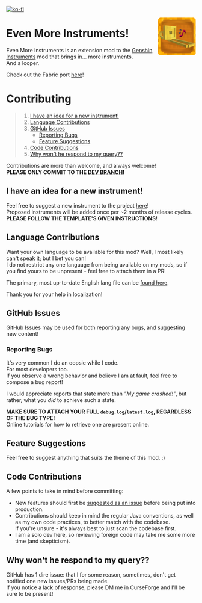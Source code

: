 [![ko-fi](https://ko-fi.com/img/githubbutton_sm.svg)](https://ko-fi.com/D1D1LE3HC)

<img align="right" src="https://github.com/StavWasPlayZ/Even-More-Instruments/blob/1.20.1/src/main/resources/icon.png?raw=true" width="100">

# Even More Instruments!

Even More Instruments is an extension mod to the [Genshin Instruments](https://www.curseforge.com/minecraft/mc-mods/genshin-instruments) mod that brings in... more instruments.  
And a looper.

Check out the Fabric port [here](https://github.com/StavWasPlayZ/Even-More-Instruments-Fabric/)!

# Contributing

> 1. [I have an idea for a new instrument!](#i-have-an-idea-for-a-new-instrument)
> 1. [Language Contributions](#language-contributions)
> 1. [GitHub Issues](#github-issues)
>    * [Reporting Bugs](#reporting-bugs)
>    * [Feature Suggestions](#feature-suggestions)
> 1. [Code Contributions](#code-contributions)
> 1. [Why won't he respond to my query??](#why-wont-he-respond-to-my-query)

Contributions are more than welcome, and always welcome!  
**PLEASE ONLY COMMIT TO THE [DEV BRANCH](https://github.com/StavWasPlayZ/Even-More-Instruments/tree/dev)!**

## I have an idea for a new instrument!

Feel free to suggest a new instrument to the project [here](https://github.com/StavWasPlayZ/Even-More-Instruments/issues/new?assignees=&labels=instrument+request&projects=&template=new-instrument-request.md&title=New+Instrument+Request%3A+Musical+Toilet+Paper)!  
Proposed instruments will be added once per ~2 months of release cycles.  
**PLEASE FOLLOW THE TEMPLATE'S GIVEN INSTRUCTIONS!**

## Language Contributions
Want your own language to be available for this mod? Well, I most likely can't speak it; but I bet you can!  
I do not restrict any one language from being available on my mods, so if you find yours to be unpresent - feel free to attach them in a PR!

The primary, most up-to-date English lang file can be [found here](https://github.com/StavWasPlayZ/Even-More-Instruments/blob/dev/src/main/resources/assets/evenmoreinstruments/lang/en_us.json).

Thank you for your help in localization!

## GitHub Issues
GitHub Issues may be used for both reporting any bugs, and suggesting new content!

### Reporting Bugs
It's very common I do an oopsie while I code.  
For most developers too.  
If you observe a wrong behavior and believe I am at fault, feel free to compose a bug report!

I would appreciate reports that state more than _"My game crashed!"_, but rather, what you *did* to achieve such a state.

**MAKE SURE TO ATTACH YOUR FULL `debug.log`/`latest.log`, REGARDLESS OF THE BUG TYPE!**  
Online tutorials for how to retrieve one are present online.

## Feature Suggestions
Feel free to suggest anything that suits the theme of this mod. :)

## Code Contributions
A few points to take in mind before committing:
- New features should first be [suggested as an issue](https://github.com/StavWasPlayZ/Even-More-Instruments/issues)
  before being put into production.
- Contributions should keep in mind the regular Java conventions,
  as well as my own code practices, to better match with the codebase.  
  If you're unsure - it's always best to just scan the codebase first.
- I am a solo dev here, so reviewing foreign code may take me some more time (and skepticism).

## Why won't he respond to my query??
GitHub has 1 dire issue: that I for some reason, sometimes, don't get notified one new
issues/PRs being made.  
If you notice a lack of response, please DM me in CurseForge and I'll be sure to be present!